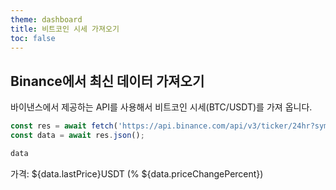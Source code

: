 ```yaml
---
theme: dashboard
title: 비트코인 시세 가져오기
toc: false
---
```


## Binance에서 최신 데이터 가져오기

바이낸스에서 제공하는 API를 사용해서 비트코인 시세(BTC/USDT)를 가져 옵니다.

```js echo
const res = await fetch('https://api.binance.com/api/v3/ticker/24hr?symbol=BTCUSDT');
const data = await res.json();
```

```js
data
```
<div>
  가격: ${data.lastPrice}USDT (% ${data.priceChangePercent})
</div>